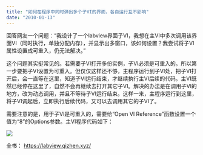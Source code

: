 ```yaml
---
title: "如何在程序中同时弹出多个子VI的界面，各自运行互不影响"
date: "2010-01-13"
---
```


回答网友一个问题：“我设计了一个labview界面子VI，我想在主VI中多次调用该界面VI（同时执行，单独分配内存），并显示出多窗口，该如何设置？我尝试将子VI属性设置成可重入，仍无法解决。”

这个问题其实挺常见的。若需要子VI打开多份实例，子VI必须是可重入的。所以第一步要把子VI设置为可重入。但仅仅这样还不够，主程序运行到子VI处，把子VI打开后，会一直等在这里，知道子VI运行结束，才继续执行主VI后续的代码。主VI既然已经停在这里了，自然不会再继续去打开其它子VI。解决的办法是在调用子VI的地方，改为动态调用，并且不等待子VI运行结束。这样一来，主程序运行到这里，将子VI调起后，立即执行后续代码，又可以去调用其它的子VI了。

需要注意的是，用于子VI是可重入的，需要给“Open VI Reference”函数设置一个值为“8”的Options参数。主VI程序代码如下：

![](http://ruanqizhen.wordpress.com/wp-content/uploads/2010/01/bd55f7f2210914e96593204856fd0e0b.png?w=284)

全书： https://labview.qizhen.xyz/
